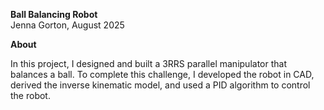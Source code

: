 **Ball Balancing Robot**  
Jenna Gorton, August 2025

**About**

In this project, I designed and built a 3RRS parallel manipulator that balances a ball. To complete this challenge, I developed the robot in CAD, derived the inverse kinematic model, and used a PID algorithm to control the robot.